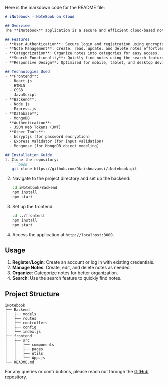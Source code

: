 Here is the markdown code for the README file:

```markdown
# iNotebook - NoteBook on Cloud

## Overview
The **iNotebook** application is a secure and efficient cloud-based notebook designed to help users manage their notes seamlessly. It provides a convenient way to store, organize, and access notes from anywhere, ensuring data security and accessibility. Built with modern web technologies, it delivers a smooth user experience across devices.

## Features
- **User Authentication**: Secure login and registration using encrypted credentials.
- **Note Management**: Create, read, update, and delete notes effortlessly.
- **Categorization**: Organize notes into categories for easy access.
- **Search Functionality**: Quickly find notes using the search feature.
- **Responsive Design**: Optimized for mobile, tablet, and desktop devices.

## Technologies Used
- **Frontend**:
  - React.js
  - HTML5
  - CSS3
  - JavaScript
- **Backend**:
  - Node.js
  - Express.js
- **Database**:
  - MongoDB
- **Authentication**:
  - JSON Web Tokens (JWT)
- **Other Tools**:
  - bcryptjs (for password encryption)
  - Express Validator (for input validation)
  - Mongoose (for MongoDB object modeling)

## Installation Guide
1. Clone the repository:
   ```bash
   git clone https://github.com/Dkrishnavamsi/iNotebook.git
   ```

2. Navigate to the project directory and set up the backend:
   ```bash
   cd iNotebook/Backend
   npm install
   npm start
   ```

3. Set up the frontend:
   ```bash
   cd ../frontend
   npm install
   npm start
   ```

4. Access the application at `http://localhost:3000`.

## Usage
1. **Register/Login**: Create an account or log in with existing credentials.
2. **Manage Notes**: Create, edit, and delete notes as needed.
3. **Organize**: Categorize notes for better organization.
4. **Search**: Use the search feature to quickly find notes.

## Project Structure
```
iNotebook
├── Backend
│   ├── models
│   ├── routes
│   ├── controllers
│   ├── config
│   └── index.js
├── frontend
│   ├── src
│   │   ├── components
│   │   ├── pages
│   │   ├── utils
│   │   └── App.js
└── README.md
```



For any queries or contributions, please reach out through the [GitHub repository](https://github.com/Dkrishnavamsi/iNotebook).
```
